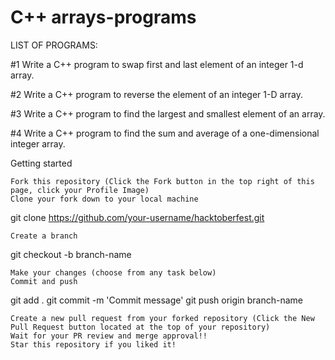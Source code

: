 # C++ arrays-programs

LIST OF PROGRAMS:

#1
Write a C++ program to swap first and last element of an integer 1-d array.

#2
Write a C++ program to reverse the element of an integer 1-D array.

#3
Write a C++ program to find the largest and smallest element of an array.

#4
Write a C++ program to find the sum and average of a one-dimensional integer array.




Getting started

    Fork this repository (Click the Fork button in the top right of this page, click your Profile Image)
    Clone your fork down to your local machine

git clone https://github.com/your-username/hacktoberfest.git

    Create a branch

git checkout -b branch-name

    Make your changes (choose from any task below)
    Commit and push

git add .
git commit -m 'Commit message'
git push origin branch-name

    Create a new pull request from your forked repository (Click the New Pull Request button located at the top of your repository)
    Wait for your PR review and merge approval!!
    Star this repository if you liked it!
